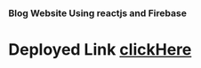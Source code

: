### Blog Website Using reactjs and Firebase

# Deployed Link [clickHere](https://timely-yeot-5f226d.netlify.app/)
